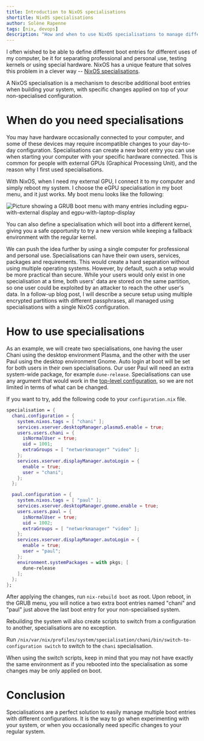 ```yaml
---
title: Introduction to NixOS specialisations
shortitle: NixOS specialisations
author: Solène Rapenne
tags: [nix, devops]
description: "How and when to use NixOS specialisations to manage different boot environments"
---
```


I often wished to be able to define different boot entries for different uses
of my computer, be it for separating professional and personal use, testing
kernels or using special hardware. NixOS has a unique feature that solves
this problem in a clever way -- [NixOS specialisations](https://nixos.org/manual/nixos/stable/options.html#opt-specialisation).

A NixOS specialisation is a mechanism to describe additional boot entries
when building your system, with specific changes applied on top of your
non-specialised configuration.

# When do you need specialisations

You may have hardware occasionally connected to your computer, and some
of these devices may require incompatible changes to your day-to-day
configuration. Specialisations can create a new boot entry you can use
when starting your computer with your specific hardware connected. This
is common for people with external GPUs (Graphical Processing Unit),
and the reason why I first used specialisations.

With NixOS, when I need my external GPU, I connect it to my computer and
simply reboot my system. I choose the eGPU specialisation in my boot menu,
and it just works. My boot menu looks like the following:

![Picture showing a GRUB boot menu with many entries including egpu-with-external display and egpu-with-laptop-display](grub-boot-menu-screenshot.png)

You can also define a specialisation which will boot into a different kernel,
giving you a safe opportunity to try a new version while keeping a
fallback environment with the regular kernel.

We can push the idea further by using a single computer for professional
and personal use. Specialisations can have their own users, services,
packages and requirements. This would create a hard separation without
using multiple operating systems. However, by default, such a setup would be
more practical than secure. While your users would only exist in
one specialisation at a time, both users' data are stored on the same
partition, so one user could be exploited by an attacker to reach
the other user's data. In a follow-up blog post, I will describe a secure
setup using multiple encrypted partitions with different passphrases,
all managed using specialisations with a single NixOS configuration.

# How to use specialisations

As an example, we will create two specialisations, one having the user
Chani using the desktop environment Plasma, and the other with the user
Paul using the desktop environment Gnome. Auto login at boot will be
set for both users in their own specialisations. Our user Paul will need
an extra system-wide package, for example `dune-release`. Specialisations
can use any argument that would work in the [top-level configuration](https://nixos.org/manual/nixos/stable/options.html),
so we are not limited in terms of what can be changed.

If you want to try, add the following code to your `configuration.nix`
file.

```nix
specialisation = {
  chani.configuration = {
    system.nixos.tags = [ "chani" ];
    services.xserver.desktopManager.plasma5.enable = true;
    users.users.chani = {
      isNormalUser = true;
      uid = 1001;
      extraGroups = [ "networkmanager" "video" ];
    };
    services.xserver.displayManager.autoLogin = {
      enable = true;
      user = "chani";
    };
  };

  paul.configuration = {
    system.nixos.tags = [ "paul" ];
    services.xserver.desktopManager.gnome.enable = true;
    users.users.paul = {
      isNormalUser = true;
      uid = 1002;
      extraGroups = [ "networkmanager" "video" ];
    };
    services.xserver.displayManager.autoLogin = {
      enable = true;
      user = "paul";
    };
    environment.systemPackages = with pkgs; [
      dune-release
    ];
  };
};
```

After applying the changes, run `nix-rebuild boot` as root. Upon reboot,
in the GRUB menu, you will notice a two extra boot entries named "chani"
and "paul" just above the last boot entry for your non-specialised system.

Rebuilding the system will also create scripts to switch from a
configuration to another, specialisations are no exception.

Run `/nix/var/nix/profiles/system/specialisation/chani/bin/switch-to-configuration switch`
to switch to the `chani` specialisation.

When using the switch scripts, keep in mind that you may not have exactly
the same environment as if you rebooted into the specialisation as some
changes may be only applied on boot.

# Conclusion

Specialisations are a perfect solution to easily manage multiple boot
entries with different configurations. It is the way to go when
experimenting with your system, or when you occasionally need specific
changes to your regular system.
